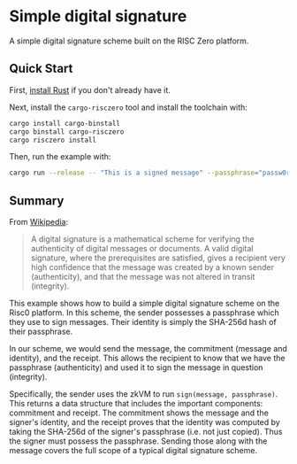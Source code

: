 # Simple digital signature

A simple digital signature scheme built on the RISC Zero platform.

## Quick Start

First, [install Rust] if you don't already have it.

Next, install the `cargo-risczero` tool and install the toolchain with:
```bash
cargo install cargo-binstall
cargo binstall cargo-risczero
cargo risczero install
```

Then, run the example with:
```bash
cargo run --release -- "This is a signed message" --passphrase="passw0rd"
```

[install Rust]: https://doc.rust-lang.org/cargo/getting-started/installation.html

## Summary

From [Wikipedia](https://en.wikipedia.org/wiki/Digital_signature):
> A digital signature is a mathematical scheme for verifying the authenticity of
digital messages or documents. A valid digital signature, where the
prerequisites are satisfied, gives a recipient very high confidence that the
message was created by a known sender (authenticity), and that the message was
not altered in transit (integrity).

This example shows how to build a simple digital signature scheme on the Risc0
platform. In this scheme, the sender possesses a passphrase which they use to
sign messages. Their identity is simply the SHA-256d hash of their passphrase.

In our scheme, we would send the message, the commitment (message and
identity), and the receipt. This allows the recipient to know that we have the
passphrase (authenticity) and used it to sign the message in question
(integrity).

Specifically, the sender uses the zkVM to run `sign(message, passphrase)`. This
returns a data structure that includes the important components: commitment and
receipt. The commitment shows the message and the signer's identity, and the
receipt proves that the identity was computed by taking the SHA-256d of
the signer's passphrase (i.e. not just copied). Thus the signer must possess the
passphrase. Sending those along with the message covers the full scope of a
typical digital signature scheme.
